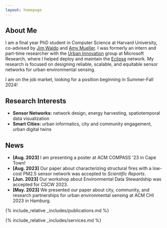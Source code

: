 ```yaml
---
layout: homepage
---
```


## About Me

I am a final year PhD student in Computer Science at Harvard University, co-advised by [Jim Waldo](http://www.eecs.harvard.edu/~waldo/) and [Amy Mueller](https://coe.northeastern.edu/people/mueller-amy/). I was formerly an intern and part-time researcher with the [Urban Innovation](https://www.microsoft.com/en-us/research/group/urban-innovation/) group at Microsoft Research, where I helped deploy and maintain the [Eclipse](https://www.microsoft.com/en-us/research/project/project-eclipse/) network. My research is focused on designing reliable, scalable, and equitable sensor networks for urban environmental sensing.

I am on the job market, looking for a position beginning in Summer-Fall 2024!

## Research Interests

- **Sensor Networks:** network design, energy harvesting, spatiotemporal data visualization
- **Smart Cities:** urban informatics, city and community engagement, urban digital twins
  
## News

- **[Aug. 2023]** I am presenting a poster at ACM COMPASS '23 in Cape Town!
- **[Aug. 2023]** Our paper about characterizing structural fires with a low-cost PM2.5 sensor network was accepted to *Scientific Reports*.
- **[Jun. 2023]** Our workshop about Environmental Data Stewardship was accepted for CSCW 2023.
- **[May. 2023]** We presented our paper about city, community, and research partnerships for urban environmental sensing at ACM CHI 2023 in Hamburg.

{% include_relative _includes/publications.md %}

{% include_relative _includes/services.md %}
